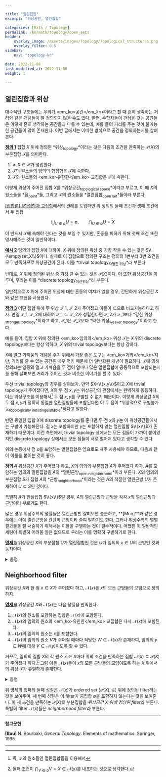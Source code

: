 ```yaml
---

title: "열린집합"
excerpt: "위상공간, 열린집합"

categories: [Math / Topology]
permalink: /ko/math/topology/open_sets
header:
    overlay_image: /assets/images/Topology/Topological_structures.png
    overlay_filter: 0.5
sidebar: 
    nav: "topology-ko"

date: 2022-11-08
last_modified_at: 2022-11-08
weight: 1

---
```


## 열린집합과 위상

대수적인 구조들에는 우리가 <em_ko>공간</em_ko>이라고 할 때 흔히 생각하는 거리와 같은 개념들이 잘 정의되지 않을 수도 있다. 한편, 수학자들이 관심을 갖는 공간들은 이렇게 흔히 생각하는 공간들과 다를 수 있는데, 예를 들어 거리를 주는 것이 불가능한 공간들이 많이 존재한다. 이번 글에서는 어떠한 방식으로 공간을 정의하는지를 살펴본다.

<div class="definition" markdown="1">

<ins id="df1">**정의 1**</ins> 집합 $X$ 위에 정의된 *위상<sub>topology</sub>*이라는 것은 다음의 조건을 만족하는 $\mathcal{P}(X)$의 부분집합 $\mathcal{T}$를 의미한다.

1. $\emptyset,X\in\mathcal{T}$가 성립한다.
2. $\mathcal{T}$의 원소들의 임의의 합집합은 $\mathcal{T}$에 속한다.
3. $\mathcal{T}$의 원소들의 <em_ko>유한한</em_ko> 교집합은 $\mathcal{T}$에 속한다.

이렇게 위상이 주어진 집합 $X$를 *위상공간<sub>topological space</sub>*이라고 부르고, 이 때 $X$의 원소들을 *점<sub>point</sub>*들, 그리고 $\mathcal{T}$의 원소들을 *열린집합<sub>open set</sub>*들이라 부른다.

</div>

[\[집합론\] §합집합과 교집합](/ko/math/set_theory/union_and_intersection)에서의 관례를 도입하면 위 정의의 둘째 조건과 셋째 조건에서 두 집합

$$\bigcup_{U\in\emptyset}U=\emptyset,\qquad\bigcap_{U\in\emptyset}U=X$$

이 반드시 $\mathcal{T}$에 속해야 한다는 것을 보일 수 있지만, 혼동을 피하기 위해 첫째 조건 또한 명시해주는 것이 일반적이다.

<div class="example" markdown="1">

<ins id="ex2">**예시 2**</ins> 임의의 집합 $X$에 대하여, $X$ 위에 정의된 위상 중 가장 작을 수 있는 것은 $\\{\emptyset,X\\}$이다. 실제로 이 집합으로 정의된 구조는 정의의 1번부터 3번 조건을 모두 만족하므로 위상공간이 된다. 이를 *trivial topology<sub>자명한 위상</sub>*라 부른다. 

반대로, $X$ 위에 정의된 위상 중 가장 클 수 있는 것은 $\mathcal{P}(X)$이다. 이 또한 위상공간을 이루며, 우리는 이를 *discrete topology<sub>이산위상</sub>*라 부른다.

</div>

일반적으로 $X$ 위에 주어진 위상에 대한 혼동의 여지가 없을 경우, 간단하게 <phrase>위상공간 $X$</phrase>와 같은 표현을 사용한다.

<div class="definition" markdown="1">

<ins id="df3">**정의 3**</ins> 어떤 집합 위에 두 위상 $\mathcal{T}\_1$, $\mathcal{T}\_2$가 주어졌고 이들이 $\subset$으로 비교가능하다고 하자. 만일 $\mathcal{T}\_1$, $\mathcal{T}\_2$에 대하여 $\mathcal{T}\_1\subset\mathcal{T}\_2$가 성립한다면 $\mathcal{T}\_2$가 $\mathcal{T}\_1$보다 *강한 위상<sub>stronger topology</sub>*이라고 하고, $\mathcal{T}\_1$은 $\mathcal{T}\_2$보다 *약한 위상<sub>weaker topology</sub>*이라고 한다. 
</div>

예를 들어, 집합 $X$ 위에 정의된 <em_ko>임의의</em_ko> 위상 $\mathcal{T}$는 $X$ 위의 discrete topology보다는 항상 약하고, $X$ 위의 trivial topology보다는 항상 강하다. 

$X$에 멀고 가까움의 개념을 주기 위해서 가장 좋은 도구는 <em_ko>거리</em_ko>지만, 거리를 줄 수 있는 공간은 매우 적기 때문에 더 일반화된 개념이 필요하다. $\mathcal{T}$에 의해 정의되는 일종의 멀고 가까움을 <phrase>두 점이 얼마나 많은 열린집합에 공통적으로 포함되는지</phrase>를 통해 살펴보면 거리가 주어진 것과 비슷한 이야기를 할 수 있다.

우선 trivial topology의 경우를 살펴보자. 만약 $X=\\{x,y\\}$이고 $X$에 trivial topology가 주어졌다면, $X$의 두 점 $x,y$는 위상공간의 관점에서는 완벽하게 동등하다. 이는 위상구조를 이용해서[^1] 두 점 $x,y$를 구별할 수 없기 때문이다. 이렇게 위상공간 $X$의 두 점 $x,y$가 정확히 동일한 열린집합들에 포함된다면 이 두 점이 *위상적으로 구별불가능<sub>topologically indistinguishable</sub>*하다고 말한다.

반면 동일한 집합 $X$에 discrete topology를 준다면 두 점 $x$와 $y$는 이 위상공간들에서는 구별이 가능해진다. 점 $x$는 포함하지만 $y$는 포함하지 않는 열린집합 $\\{x\\}$가 존재하기 때문이다. 이런 측면에서, trivial topology 상에서는 모든 점들이 가까이 붙어있지만 discrete topology 상에서는 모든 점들이 서로 떨어져 있다고 생각할 수 있다. 

위의 논증에서 <phrase>점 $x$를 포함하는 열린집합</phrase>은 앞으로도 자주 사용해야 하므로, 다음과 같이 이름을 붙이는 것이 좋다.

<div class="definition" markdown="1">

<ins id="df4">**정의 4**</ins> 위상공간 $X$가 주어졌다 하고, $X$의 임의의 부분집합 $A$가 주어졌다 하자. $A$를 포함하는 임의의 열린집합을 $A$의 *열린근방<sub>open neighborhood</sub>*이라 부른다. $X$의 임의의 부분집합 $S$가 집합 $A$의 *근방<sub>neighborhood</sub>*이라는 것은 $A$의 적절한 열린근방 $U$가 존재하여 $U\subseteq S$인 것이다.

</div>

특별히 $A$가 한점집합 $\\{x\\}$일 경우, $A$의 열린근방과 근방을 각각 $x$의 열린근방과 근방이라 부르기도 한다. 

많은 경우 위상수학의 성질들은 열린근방만 살펴보면 충분하고, **[Mun]**과 같은 경우에는 아예 열린근방을 간단히 근방이라 줄여 말하기도 한다. 그러나 위상수학의 몇몇 결과들을 잘 서술하기 위해서는 이들을 구별하는 것이 필수적이다. 어쨌든 이 일반적인 세팅이 특별히 어려울 일은 없으므로 우리는 이를 명확히 구별하기로 한다.

<div class="proposition" markdown="1">

<ins id="pp5">**명제 5**</ins> 위상공간 $X$의 부분집합 $U$가 열린집합인 것은 $U$가 임의의 $x\in U$의 근방인 것과 동치이다.

</div>
<details class="proof" markdown="1">
<summary>증명</summary>

[정의 4](#df4)을 통해 뒤의 조건을 풀어쓰면

> 임의의 $x\in U$가 주어질 때마다, $U$에 포함되는 $x$의 열린근방 $V$가 존재한다.

는 것과 같다.

우선 $U$가 열린집합이라면, $U$ 자기자신이 $U$에 포함되는 $x$의 열린근방이므로 증명할 것이 없다. 따라서 반대방향만 보이면 충분하다. 임의의 $x\in U$마다, $U$에 포함되는 $x$의 열린근방이 존재한다 하고, $x$에 대한 의존성을 나타내기 위해 이를 $V(x)$라 하자. 즉 $V(x)$는 열린집합이며, $\\{x\\}\subseteq V(x)\subseteq U$를 만족한다. 이제 $U$가 열린집합이라는 것은 다음 등식

$$U=\bigcup_{x\in U}\{x\}\subseteq\bigcup_{x\in U} V(x)\subseteq\bigcup_{x\in U} U=U$$

으로부터 명확하다. 

</details>

## Neighborhood filter

위상공간 $X$와 한 점 $x\in X$가 주어졌다 하고, $\mathcal{N}(x)$를 <phrase>$x$의 모든 근방들의 모임</phrase>으로 정의하자.

<div class="proposition" markdown="1">

<ins id="pp6">**명제 6**</ins> 위상공간 $X$와 $\mathcal{N}(x)$는 다음 성질을 만족한다.

1. $\mathcal{N}(x)$의 원소를 포함하는 집합은 $\mathcal{N}(x)$에 포함된다.
2. $\mathcal{N}(x)$의 임의의 원소의 <em_ko>유한한</em_ko> 교집합은 다시 $\mathcal{N}(x)$에 포함된다.
3. $\mathcal{N}(x)$의 임의의 원소는 $x$를 포함한다.
4. $\mathcal{N}(x)$의 임의의 원소 $V$가 주어질 때마다 적당한 $W\in\mathcal{N}(x)$가 존재하여, 임의의 $y\in W$에 대해 $V\in\mathcal{N}(y)$이도록 할 수 있다.

거꾸로, 임의의 집합 $X$의 각 원소 $x\in X$마다 위의 조건을 만족하는 집합 $\mathcal{N}(x)\subseteq\mathcal{P}(X)$가 주어졌다 하자.[^2] 그럼 이들 $\mathcal{N}(x)$들이 $x$의 모든 근방들의 모임이도록 하는 $X$ 위에서의 위상 $\mathcal{T}$가 유일하게 존재한다.

</div>
<details class="proof" markdown="1">
<summary>증명</summary>

첫 번째 성질과 세 번째 성질은 정의에 의해 자명하다.

둘째 성질을 보이기 위해, $V_1,\ldots, V_n\in\mathcal{N}(x)$가 주어졌다 하자. 그럼 $x\in V_i\subseteq U_i$이도록 하는 $x$의 열린근방들 $U_1,\ldots, U_n$이 존재한다. 이제 [정의 1](#df1)의 셋째 조건에 의하여 이들의 유한한 교집합 $U_1\cap\cdots\cap U_n$도 열린집합이고, 따라서

$$x\in \bigcap_{i=1}^n U_i\subseteq\bigcap_{i=1}^n V_i$$

이므로 $\bigcap V_i$는 $x$의 근방이다. 

넷째 성질의 경우, $W$를 $V$에 속하는 $x$의 열린근방으로 잡으면 된다. 

이제 반대방향을 보여야 한다. 위의 조건을 만족하는 $\mathcal{N}(x)$들이 주어졌다 하자. 그럼 [명제 5](#pp5)에 의하여, $\mathcal{T}$의 원소는 다음 조건

> 임의의 $x\in U$에 대하여, $U\in\mathcal{N}(x)$

를 만족해야 한다. 이로부터 $\mathcal{T}$가 유일해야 한다는 것이 자명하다. 

존재성을 보이기 위해, 위의 조건을 만족하는 모든 집합들의 모임을 $\mathcal{T}$라 하고 이 모임이 [정의 1](#df1)의 조건들을 만족한다는 것을 보이자. 우선 $\emptyset$과 $X$가 위의 조건을 만족하는 것은 자명하다. $\mathcal{T}$의 원소들 $(U\_i)\_{i\in I}$이 주어졌다 하자. $U=\bigcup U_i$라 하고, 임의의 $x\in U$를 택하자. 그럼 $x\in U_i$를 만족하는 $U_i$에 대하여, $U_i\in\mathcal{N}(x)$이고 $U_i\subseteq U$이므로 첫째 조건에 의하여 $U\in\mathcal{N}(x)$이고, 따라서 $U\in\mathcal{T}$이다. 이와 비슷하게 $\mathcal{T}$의 유한한 원소들의 교집합이 $\mathcal{T}$에 속한다는 것을 보일 수 있다.

존재성의 증명을 완료하기 위해서는 이렇게 만든 위상공간 $(X,\mathcal{T})$에 대하여, $\mathcal{N}(x)$가 실제로 각 점 $x$의 모든 근방들의 모임과 같음을 보여야 한다. $\mathcal{T}$의 정의에 의하여, $x$의 임의의 열린근방 $U$는 $\mathcal{N}(x)$에 속하고, 따라서 $x$의 임의의 근방은 첫째 조건에 의해 $\mathcal{N}(x)$에 속한다.  
거꾸로 $\mathcal{N}(x)$에 속하는 임의의 집합 $V$를 택하자. $V$가 $\mathcal{T}$에서 $x$의 근방임을 보이기 위해서는 $x$의 적당한 열린근방 $U\subseteq V$를 찾아야 한다. $U$를 <phrase>$V\in\mathcal{N}(y)$를 만족하는 모든 $y\in X$들의 모임</phrase>으로 정의하자. 
- $V\in\mathcal{N}(x)$이므로, $x\in U$인 것은 자명하다.
- 임의의 $y\in U$를 택하자. $U$의 정의에 의해 $V\in\mathcal{N}(y)$이고, $\mathcal{N}(y)$의 셋째 조건으로부터 $y\in V$이다. 즉 $x\in U\subseteq V$이다. 
- 마지막으로 $U\in\mathcal{T}$임을 보여야 한다. 즉, 임의의 $y\in U$에 대해 $U\in\mathcal{N}(y)$임을 보이자. 그럼 $V\in\mathcal{N}(y)$이므로, 넷째 조건으로부터 적당한 $W\in\mathcal{N}(y)$가 존재하여, 임의의 $z\in W$에 대해 $V\in\mathcal{N}(z)$가 성립하도록 할 수 있다. 따라서 $z\in U$이므로, $W\subseteq U$이고 이로부터 $U\in\mathcal{N}(y)$임을 안다. 

</details>

위 명제의 첫째와 둘째 성질은 $\mathcal{N}(x)$가 ordered set $(\mathcal{P}(X),\subseteq)$ 위에 정의된 filter라는 것을 보여주며, 세 번째 성질은 이 filter가 공집합 $\emptyset$을 포함하지 않는다는 것을 보여준다. 이 세 조건을 만족하는 $\mathcal{P}(X)$의 부분집합을 *위상공간 $X$ 위에 정의된 filter*라 부른다. 특별히 filter $\mathcal{N}(x)$들은 *neighborhood filter*라 부른다.


---

**참고문헌**

**[Bou]** N. Bourbaki, <i>General Topology</i>. Elements of mathematics. Springer, 1995.

---

[^1]: 즉, $\mathcal{T}$의 원소들인 열린집합들을 이용해서
[^2]: 둘째 조건이 $\bigcap_{V\in\emptyset} V=X\in\mathcal{N}(x)$를 내포하는 것으로 생각한다.